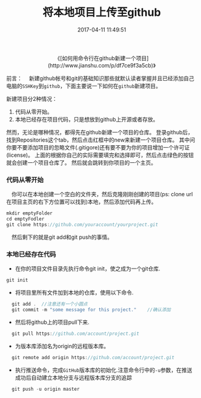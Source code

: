﻿---
title: 将本地项目上传至github
date: 2017-04-11 11:49:51
tags:
---

<center>
《[如何用命令行在github新建一个项目](http://www.jianshu.com/p/df7ce9f3a5cb)》
</center>

前言：
　新建github帐号和git的基础知识那些就默认读者掌握并且已经添加自己电脑的``SSHKey``到``github``，下面主要说一下如何在``github``新建项目。

新建项目分2种情况：
1. 代码从零开始。
2. 本地已经存在项目代码，只是想放到github上开源或者存放。

然而，无论是哪种情况，都得先在github新建一个项目的仓库。
登录github后，找到Repositories这个tab，然后点击红框中的new来新建一个项目仓库。
其中问你要不要添加项目的忽略文件(.gitigore)还有要不要为你的项目增加一个许可证(license)。
上面的根据你自己的实际需要填完和选择即可，然后点击绿色的按钮就会创建一个项目仓库了。
然后就会跳转到你项目的一个主页。

<!--more-->

### 代码从零开始
　你可以在本地创建一个空白的文件夹，然后克隆刚刚创建的项目(ps: clone url 在项目主页的右下方位置可以找到)本地，然后添加代码再上传。
``` cs
mkdir emptyFolder
cd emptyFodler
git clone https://github.com/youraccount/yourproject.git
```
　然后剩下的就是git add和git push的事情。

### 本地已经存在代码
- 在你的项目文件目录先执行命令git init，使之成为一个git仓库.

``` cs
git init
```
- 将项目里所有文件加到本地的仓库，使用以下命令.

``` cs
  git add .  //注意还有一个小圆点
  git commit -m "some message for this project."	//确认添加
 ```
- 然后将github上的项目pull下来.

``` cs
  git pull https://github.com/account/project.git
```
- 为版本库添加名为origin的远程版本库。

``` cs
  git remote add origin https://github.com/account/project.git
```
- 执行推送命令，完成``GitHub``版本库的初始化.注意命令行中的``-u``参数，在推送成功后自动建立本地分支与远程版本库分支的追踪

``` cs
  git push -u origin master
  ```


